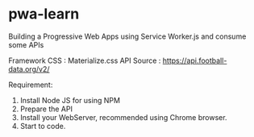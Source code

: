# pwa-learn
Building a Progressive Web Apps using Service Worker.js and consume some APIs

Framework CSS : Materialize.css
API Source : https://api.football-data.org/v2/

Requirement:
1. Install Node JS for using NPM
2. Prepare the API 
3. Install your WebServer, recommended using Chrome browser.
4. Start to code.
